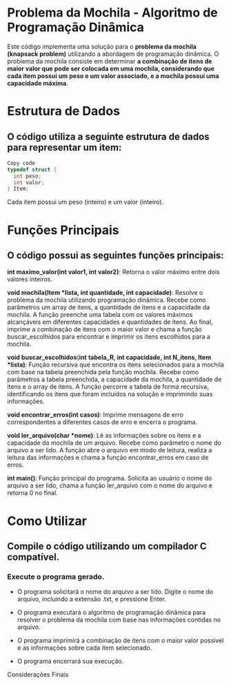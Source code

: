 # Problema da Mochila - Algoritmo de Programação Dinâmica
Este código implementa uma solução para o **problema da mochila (knapsack problem)** utilizando a abordagem de programação dinâmica. O problema da mochila consiste em determinar **a combinação de itens de maior valor que pode ser colocada em uma mochila, considerando que cada item possui um peso e um valor associado, e a mochila possui uma capacidade máxima**.

# Estrutura de Dados
## O código utiliza a seguinte estrutura de dados para representar um item:

```c
Copy code
typedef struct {
  int peso;
  int valor;
} Item;
```
Cada item possui um peso (inteiro) e um valor (inteiro).

# Funções Principais
## O código possui as seguintes funções principais:

**int maximo_valor(int valor1, int valor2)**: 
Retorna o valor máximo entre dois valores inteiros.

**void mochila(Item *lista, int quantidade, int capacidade)**: 
Resolve o problema da mochila utilizando programação dinâmica. Recebe como parâmetros um array de itens, a quantidade de itens e a capacidade da mochila. A função preenche uma tabela com os valores máximos alcançáveis em diferentes capacidades e quantidades de itens. Ao final, imprime a combinação de itens com o maior valor e chama a função buscar_escolhidos para encontrar e imprimir os itens escolhidos para a mochila.

**void buscar_escolhidos**(**int** **tabela_R, int capacidade, int N_itens, Item *lista)**: 
Função recursiva que encontra os itens selecionados para a mochila com base na tabela preenchida pela função mochila. Recebe como parâmetros a tabela preenchida, a capacidade da mochila, a quantidade de itens e o array de itens. A função percorre a tabela de forma recursiva, identificando os itens que foram incluídos na solução e imprimindo suas informações.

**void encontrar_erros(int casos)**: 
Imprime mensagens de erro correspondentes a diferentes casos de erro e encerra o programa.

**void ler_arquivo(char *nome)**: 
Lê as informações sobre os itens e a capacidade da mochila de um arquivo. Recebe como parâmetro o nome do arquivo a ser lido. A função abre o arquivo em modo de leitura, realiza a leitura das informações e chama a função encontrar_erros em caso de erros.

**int main()**: 
Função principal do programa. Solicita ao usuário o nome do arquivo a ser lido, chama a função ler_arquivo com o nome do arquivo e retorna 0 no final.

# Como Utilizar
## Compile o código utilizando um compilador C compatível.

### Execute o programa gerado.

- O programa solicitará o nome do arquivo a ser lido. Digite o nome do arquivo, incluindo a extensão .txt, e pressione Enter.

- O programa executará o algoritmo de programação dinâmica para resolver o problema da mochila com base nas informações contidas no arquivo.

- O programa imprimirá a combinação de itens com o maior valor possível e as informações sobre cada item selecionado.

- O programa encerrará sua execução.

Considerações Finais
